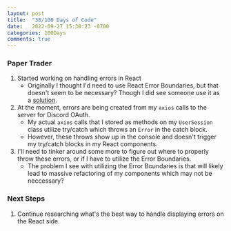 ```yaml
---
layout: post
title:  "38/100 Days of Code"
date:   2022-09-27 15:30:23 -0700
categories: 100Days
comments: true
---
```


### Paper Trader

1. Started working on handling errors in React
    - Originally I thought I'd need to use React Error Boundaries, but that doesn't seem to be necessary? Though I did see someone use it as a [solution](https://stackoverflow.com/a/50220675).
2. At the moment, errors are being created from my `axios` calls to the server for Discord OAuth.
    - My actual `axios` calls that I stored as methods on my `UserSession` class utilize try/catch which throws an `Error` in the catch block.
    - However, these throws show up in the console and doesn't trigger my try/catch blocks in my React components.
3. I'll need to tinker around some more to figure out where to properly throw these errors, or if I have to utilize the Error Boundaries.
    - The problem I see with utilizing the Error Boundaries is that will likely lead to massive refactoring of my components which may not be neccessary?

### Next Steps
1. Continue researching what's the best way to handle displaying errors on the React side.